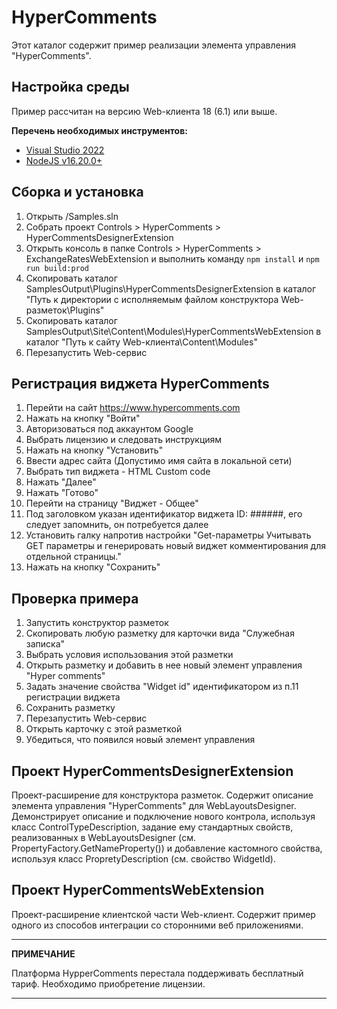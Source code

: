 ﻿# HyperComments

Этот каталог содержит пример реализации элемента управления "HyperComments".

## Настройка среды

Пример рассчитан на версию Web-клиента 18 (6.1) или выше.

**Перечень необходимых инструментов:** 
* [Visual Studio 2022](https://www.visualstudio.com)
* [NodeJS v16.20.0+](https://nodejs.org/en/)

## Сборка и установка

1. Открыть /Samples.sln
2. Собрать проект Controls > HyperComments > HyperCommentsDesignerExtension
3. Открыть консоль в папке Controls > HyperComments > ExchangeRatesWebExtension и выполнить команду `npm install` и `npm run build:prod`
4. Скопировать каталог SamplesOutput\Plugins\HyperCommentsDesignerExtension в каталог "Путь к директории с исполняемым файлом конструктора Web-разметок\Plugins"
5. Скопировать каталог SamplesOutput\Site\Content\Modules\HyperCommentsWebExtension в каталог "Путь к сайту Web-клиента\Content\Modules"
6. Перезапустить Web-сервис

## Регистрация виджета HyperComments
1. Перейти на сайт https://www.hypercomments.com
2. Нажать на кнопку "Войти"
3. Авторизоваться под аккаунтом Google
4. Выбрать лицензию и следовать инструкциям
5. Нажать на кнопку "Установить"
6. Ввести адрес сайта (Допустимо имя сайта в локальной сети)
7. Выбрать тип виджета - HTML Custom code
8. Нажать "Далее"
9. Нажать "Готово"
10. Перейти на страницу "Виджет - Общее"
11. Под заголовком указан идентификатор виджета ID: ######, его следует запомнить, он потребуется далее
12. Установить галку напротив настройки "Get-параметры
Учитывать GET параметры и генерировать новый виджет комментирования для отдельной страницы."
13. Нажать на кнопку "Сохранить"


## Проверка примера

1. Запустить конструктор разметок
2. Скопировать любую разметку для карточки вида "Служебная записка"
3. Выбрать условия использования этой разметки
4. Открыть разметку и добавить в нее новый элемент управления "Hyper comments"
5. Задать значение свойства "Widget id" идентификатором из п.11 регистрации виджета 
6. Сохранить разметку
7. Перезапустить Web-сервис
8. Открыть карточку с этой разметкой
9. Убедиться, что появился новый элемент управления

## Проект HyperCommentsDesignerExtension

Проект-расширение для конструктора разметок. Содержит описание элемента управления "HyperComments" для WebLayoutsDesigner.
Демонстрирует описание и подключение нового контрола, используя класс ControlTypeDescription, 
задание ему стандартных свойств, реализованных в  WebLayoutsDesigner (см. PropertyFactory.GetNameProperty()) и
добавление кастомного свойства, используя класс PropretyDescription (см. свойство WidgetId). 

## Проект HyperCommentsWebExtension

Проект-расширение клиентской части Web-клиент. Содержит пример одного из способов интеграции со сторонними веб приложениями.

---
**ПРИМЕЧАНИЕ**

Платформа HypperComments перестала поддерживать бесплатный тариф. Необходимо приобретение лицензии.

---